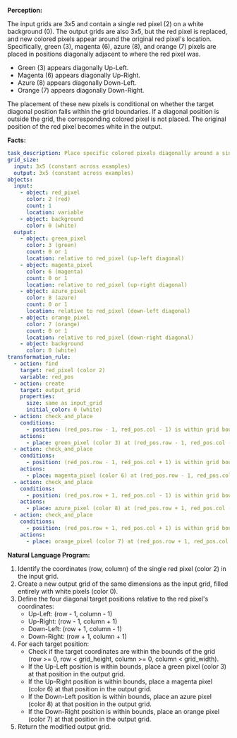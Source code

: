 **Perception:**

The input grids are 3x5 and contain a single red pixel (2) on a white background (0). The output grids are also 3x5, but the red pixel is replaced, and new colored pixels appear around the original red pixel's location. Specifically, green (3), magenta (6), azure (8), and orange (7) pixels are placed in positions diagonally adjacent to where the red pixel was.

*   Green (3) appears diagonally Up-Left.
*   Magenta (6) appears diagonally Up-Right.
*   Azure (8) appears diagonally Down-Left.
*   Orange (7) appears diagonally Down-Right.

The placement of these new pixels is conditional on whether the target diagonal position falls within the grid boundaries. If a diagonal position is outside the grid, the corresponding colored pixel is not placed. The original position of the red pixel becomes white in the output.

**Facts:**


```yaml
task_description: Place specific colored pixels diagonally around a single red pixel, respecting grid boundaries.
grid_size:
  input: 3x5 (constant across examples)
  output: 3x5 (constant across examples)
objects:
  input:
    - object: red_pixel
      color: 2 (red)
      count: 1
      location: variable
    - object: background
      color: 0 (white)
  output:
    - object: green_pixel
      color: 3 (green)
      count: 0 or 1
      location: relative to red_pixel (up-left diagonal)
    - object: magenta_pixel
      color: 6 (magenta)
      count: 0 or 1
      location: relative to red_pixel (up-right diagonal)
    - object: azure_pixel
      color: 8 (azure)
      count: 0 or 1
      location: relative to red_pixel (down-left diagonal)
    - object: orange_pixel
      color: 7 (orange)
      count: 0 or 1
      location: relative to red_pixel (down-right diagonal)
    - object: background
      color: 0 (white)
transformation_rule:
  - action: find
    target: red_pixel (color 2)
    variable: red_pos
  - action: create
    target: output_grid
    properties:
      size: same as input_grid
      initial_color: 0 (white)
  - action: check_and_place
    conditions:
      - position: (red_pos.row - 1, red_pos.col - 1) is within grid bounds
    actions:
      - place: green_pixel (color 3) at (red_pos.row - 1, red_pos.col - 1) in output_grid
  - action: check_and_place
    conditions:
      - position: (red_pos.row - 1, red_pos.col + 1) is within grid bounds
    actions:
      - place: magenta_pixel (color 6) at (red_pos.row - 1, red_pos.col + 1) in output_grid
  - action: check_and_place
    conditions:
      - position: (red_pos.row + 1, red_pos.col - 1) is within grid bounds
    actions:
      - place: azure_pixel (color 8) at (red_pos.row + 1, red_pos.col - 1) in output_grid
  - action: check_and_place
    conditions:
      - position: (red_pos.row + 1, red_pos.col + 1) is within grid bounds
    actions:
      - place: orange_pixel (color 7) at (red_pos.row + 1, red_pos.col + 1) in output_grid
```


**Natural Language Program:**

1.  Identify the coordinates (row, column) of the single red pixel (color 2) in the input grid.
2.  Create a new output grid of the same dimensions as the input grid, filled entirely with white pixels (color 0).
3.  Define the four diagonal target positions relative to the red pixel's coordinates:
    *   Up-Left: (row - 1, column - 1)
    *   Up-Right: (row - 1, column + 1)
    *   Down-Left: (row + 1, column - 1)
    *   Down-Right: (row + 1, column + 1)
4.  For each target position:
    *   Check if the target coordinates are within the bounds of the grid (row >= 0, row < grid_height, column >= 0, column < grid_width).
    *   If the Up-Left position is within bounds, place a green pixel (color 3) at that position in the output grid.
    *   If the Up-Right position is within bounds, place a magenta pixel (color 6) at that position in the output grid.
    *   If the Down-Left position is within bounds, place an azure pixel (color 8) at that position in the output grid.
    *   If the Down-Right position is within bounds, place an orange pixel (color 7) at that position in the output grid.
5.  Return the modified output grid.